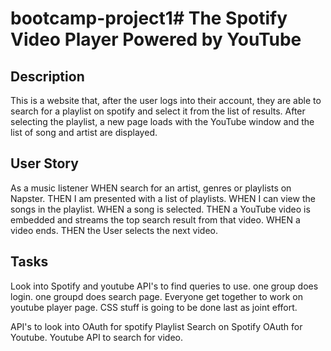 # bootcamp-project1# The Spotify Video Player Powered by YouTube

## Description

This is a website that, after the user logs into their account, they are able to search for a playlist on spotify and select it from the list of results. After selecting the playlist, a new page loads with the YouTube window and the list of song and artist are displayed.

## User Story

As a music listener
WHEN search for an artist, genres or playlists on Napster.
THEN I am presented with a list of playlists.
WHEN I can view the songs in the playlist.
WHEN a song is selected.
THEN a YouTube video is embedded and streams the top search result from that video.
WHEN a video ends.
THEN the User selects the next video.


## Tasks
Look into Spotify and youtube API's to find queries to use.
one group does login.
one groupd does search page.
Everyone get together to work on youtube player page.
CSS stuff is going to be done last as joint effort.

API's to look into
OAuth for spotify
Playlist Search on Spotify
OAuth for Youtube.
Youtube API to search for video.